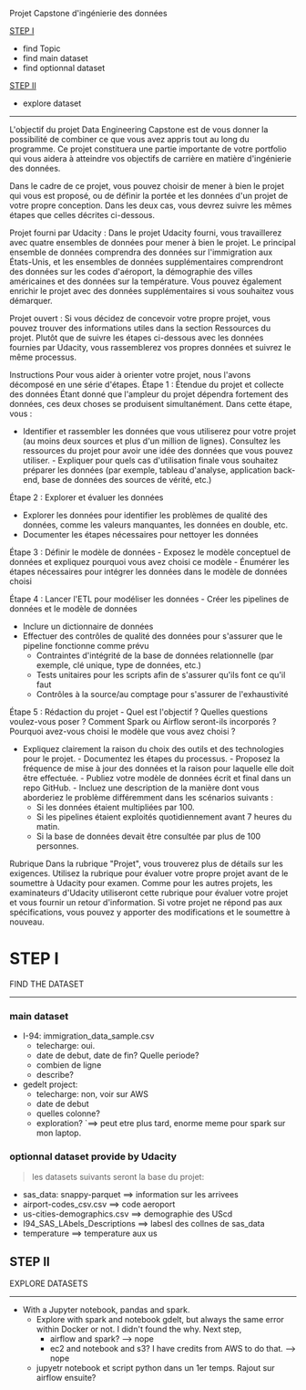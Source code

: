 Projet Capstone d'ingénierie des données

[STEP I](#STEP-I)  
* find Topic
* find main dataset
* find optionnal dataset

[STEP II](#STEP-II)
* explore dataset


___

L'objectif du projet Data Engineering Capstone est de vous donner la possibilité de combiner ce que vous avez appris tout au long du programme. Ce projet constituera une partie importante de votre portfolio qui vous aidera à atteindre vos objectifs de carrière en matière d'ingénierie des données.

Dans le cadre de ce projet, vous pouvez choisir de mener à bien le projet qui vous est proposé, ou de définir la portée et les données d'un projet de votre propre conception. Dans les deux cas, vous devrez suivre les mêmes étapes que celles décrites ci-dessous.

Projet fourni par Udacity :
Dans le projet Udacity fourni, vous travaillerez avec quatre ensembles de données pour mener à bien le projet. Le principal ensemble de données comprendra des données sur l'immigration aux États-Unis, et les ensembles de données supplémentaires comprendront des données sur les codes d'aéroport, la démographie des villes américaines et des données sur la température. Vous pouvez également enrichir le projet avec des données supplémentaires si vous souhaitez vous démarquer.

Projet ouvert :
Si vous décidez de concevoir votre propre projet, vous pouvez trouver des informations utiles dans la section Ressources du projet. Plutôt que de suivre les étapes ci-dessous avec les données fournies par Udacity, vous rassemblerez vos propres données et suivrez le même processus.

Instructions
Pour vous aider à orienter votre projet, nous l'avons décomposé en une série d'étapes.
Étape 1 : Étendue du projet et collecte des données
Étant donné que l'ampleur du projet dépendra fortement des données, ces deux choses se produisent simultanément. Dans cette étape, vous :
   - Identifier et rassembler les données que vous utiliserez pour votre projet (au moins deux sources et plus d'un million de lignes). Consultez les ressources du projet pour avoir une idée des données que vous pouvez utiliser.
    - Expliquer pour quels cas d'utilisation finale vous souhaitez préparer les données (par exemple, tableau d'analyse, application back-end, base de données des sources de vérité, etc.)

Étape 2 : Explorer et évaluer les données
   - Explorer les données pour identifier les problèmes de qualité des données, comme les valeurs manquantes, les données en double, etc.
  - Documenter les étapes nécessaires pour nettoyer les données

Étape 3 : Définir le modèle de données
    - Exposez le modèle conceptuel de données et expliquez pourquoi vous avez choisi ce modèle
    - Énumérer les étapes nécessaires pour intégrer les données dans le modèle de données choisi

Étape 4 : Lancer l'ETL pour modéliser les données
    - Créer les pipelines de données et le modèle de données
   - Inclure un dictionnaire de données
   - Effectuer des contrôles de qualité des données pour s'assurer que le pipeline fonctionne comme prévu
        * Contraintes d'intégrité de la base de données relationnelle (par exemple, clé unique, type de données, etc.)
        * Tests unitaires pour les scripts afin de s'assurer qu'ils font ce qu'il faut
        * Contrôles à la source/au comptage pour s'assurer de l'exhaustivité

Étape 5 : Rédaction du projet
    - Quel est l'objectif ? Quelles questions voulez-vous poser ? Comment Spark ou Airflow seront-ils incorporés ? Pourquoi avez-vous choisi le modèle que vous avez choisi ?
   - Expliquez clairement la raison du choix des outils et des technologies pour le projet.
    - Documentez les étapes du processus.
    - Proposez la fréquence de mise à jour des données et la raison pour laquelle elle doit être effectuée.
    - Publiez votre modèle de données écrit et final dans un repo GitHub.
    - Incluez une description de la manière dont vous aborderiez le problème différemment dans les scénarios suivants :
        - Si les données étaient multipliées par 100.
        - Si les pipelines étaient exploités quotidiennement avant 7 heures du matin.
        - Si la base de données devait être consultée par plus de 100 personnes.

Rubrique
Dans la rubrique "Projet", vous trouverez plus de détails sur les exigences. Utilisez la rubrique pour évaluer votre propre projet avant de le soumettre à Udacity pour examen. Comme pour les autres projets, les examinateurs d'Udacity utiliseront cette rubrique pour évaluer votre projet et vous fournir un retour d'information. Si votre projet ne répond pas aux spécifications, vous pouvez y apporter des modifications et le soumettre à nouveau.

# STEP I
FIND THE DATASET

---
### main dataset

* I-94: immigration_data_sample.csv
    * telecharge: oui.
    * date de debut, date de fin? Quelle periode?
    * combien de ligne
    * describe?
* gedelt project:
    * telecharge: non, voir sur AWS
    * date de debut
    * quelles colonne? 
    * exploration?
`==> peut etre plus tard, enorme meme pour spark sur mon laptop.
### optionnal dataset provide by Udacity
> les datasets suivants seront la base du projet:

* sas_data: snappy-parquet      ==> information sur les arrivees
* airport-codes_csv.csv         ==> code aeroport
* us-cities-demographics.csv    ==> demographie des UScd 
* I94_SAS_LAbels_Descriptions   ==> labesl des collnes de sas_data
* temperature                   ==> temperature aux us





## STEP II
EXPLORE DATASETS

---
* With a Jupyter notebook, pandas and spark.
    * Explore with spark and notebook gdelt, but always the same error within Docker or not. I didn't found the why. Next step, 
        - airflow and spark? --> nope
        - ec2 and notebook and s3? I have credits from AWS to do that. --> nope
    * jupyetr notebook et script python dans un 1er temps. Rajout sur airflow ensuite?
    


